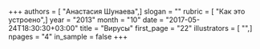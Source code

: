 +++
authors = [ "Анастасия Шунаева",]
slogan = ""
rubric = [ "Как это устроено",]
year = "2013"
month = "10"
date = "2017-05-24T18:30:30+03:00"
title = "Вирусы"
first_page = "22"
illustrators = [ "",]
npages = "4"
in_sample = false
+++
